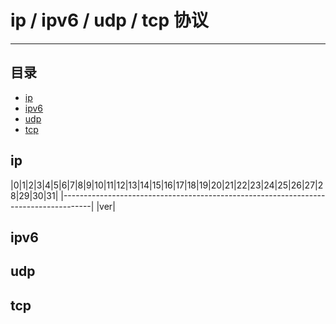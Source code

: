 ip / ipv6 / udp / tcp 协议
==========================

****
## 目录
* [ip](#ip)
* [ipv6](#ipv6)
* [udp](#udp)
* [tcp](#tcp)

ip
--------

|0|1|2|3|4|5|6|7|8|9|10|11|12|13|14|15|16|17|18|19|20|21|22|23|24|25|26|27|28|29|30|31|
|-------------------------------------------------------------------------------------|
|ver|


ipv6
--------


udp
--------



tcp
--------
